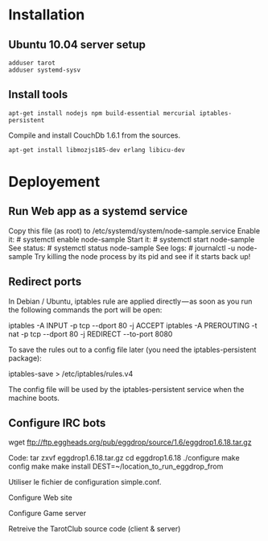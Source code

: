 # Installation

## Ubuntu 10.04 server setup

```
adduser tarot
adduser systemd-sysv
```

## Install tools

```
apt-get install nodejs npm build-essential mercurial iptables-persistent
```

Compile and install CouchDb 1.6.1 from the sources.

```
apt-get install libmozjs185-dev erlang libicu-dev
```

# Deployement

## Run Web app as a systemd service

Copy this file (as root) to /etc/systemd/system/node-sample.service
Enable it: # systemctl enable node-sample
Start it: # systemctl start node-sample
See status: # systemctl status node-sample
See logs: # journalctl -u node-sample
Try killing the node process by its pid and see if it starts back up!

## Redirect ports

In Debian / Ubuntu, iptables rule are applied directly — as soon as you run the following commands the port will be open:

iptables -A INPUT -p tcp --dport 80 -j ACCEPT
iptables -A PREROUTING -t nat -p tcp --dport 80 -j REDIRECT --to-port 8080

To save the rules out to a config file later (you need the iptables-persistent package):

iptables-save > /etc/iptables/rules.v4

The config file will be used by the iptables-persistent service when the machine boots.


## Configure IRC bots

wget ftp://ftp.eggheads.org/pub/eggdrop/source/1.6/eggdrop1.6.18.tar.gz

Code:
tar zxvf eggdrop1.6.18.tar.gz 
cd eggdrop1.6.18 
./configure 
make config 
make 
make install DEST=~/location_to_run_eggdrop_from

Utiliser le fichier de configuration simple.conf.

Configure Web site

Configure Game server

Retreive the TarotClub source code (client & server)

